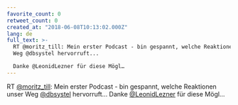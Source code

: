 ```yaml
---
favorite_count: 0
retweet_count: 0
created_at: "2018-06-08T10:13:02.000Z"
lang: de
full_text: >-
  RT @moritz_till: Mein erster Podcast - bin gespannt, welche Reaktionen unser
  Weg @dbsystel hervorruft...

  Danke @LeonidLezner für diese Mögl…
---
```


RT [@moritz_till](https://twitter.com/moritz_till): Mein erster Podcast - bin
gespannt, welche Reaktionen unser Weg [@dbsystel](https://twitter.com/dbsystel)
hervorruft... Danke [@LeonidLezner](https://twitter.com/LeonidLezner) für diese
Mögl…
